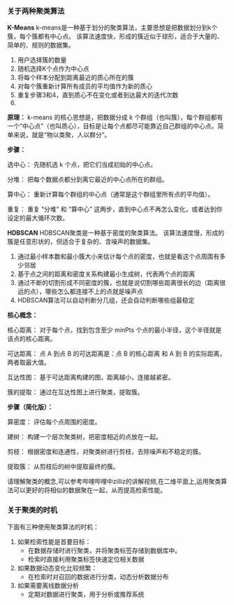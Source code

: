 ### 关于两种聚类算法
**K-Means**
k-means是一种基于划分的聚类算法，主要思想是把数据划分到k个簇，每个簇都有中心点。
该算法速度快，形成的簇近似于球形，适合于大量的、简单的、规则的数据集。
1. 用户选择簇的数量
2. 随机选择K个点作为中心点
3. 将每个样本分配到距离最近的质心所在的簇
4. 对每个簇重新计算所有成员的平均值作为新的质心
5. 重复步骤3和4，直到质心不在变化或者到达最大的迭代次数
6. 
**原理：** k-means 的核心思想是，把数据分成 k 个群组（也叫簇），每个群组都有一个“中心点”（也叫质心），目标是让每个点都尽可能靠近自己群组的中心点。简单来说，就是“物以类聚，人以群分”。

**步骤：**

选中心： 先随机选 k 个点，把它们当成初始的中心点。

分堆： 把每个数据点都分到离它最近的中心点所在的群组。

算中心： 重新计算每个群组的中心点（通常是这个群组里所有点的平均值）。

重复： 重复 “分堆” 和 “算中心” 这两步，直到中心点不再怎么变化，或者达到你设定的最大循环次数。

**HDBSCAN**
HDBSCAN聚类是一种基于密度的聚类算法。
该算法速度慢，形成的簇是任意形状的，但适合于复杂的、含噪声的数据集。
1. 通过最小样本数和最小簇大小来估计每个点的密度，也就是看这个点周围有多少邻居
2. 基于点之间的距离和密度关系构建最小生成树，代表两个点的距离
3. 通过不断的切割形成不同密度的簇，也就是说切割哪些距离很长的边（距离很远的点），哪些怎么都连接不上的点就是噪声点
4. HDBSCAN算法可以自动判断分几组，还会自动判断哪些组最稳定

**核心概念：**

核心距离： 对于每个点，找到包含至少 minPts 个点的最小半径，这个半径就是该点的核心距离。

可达距离： 点 A 到点 B 的可达距离是：点 B 的核心距离 和 A 到 B 的实际距离，两者取最大值。

互达性图： 基于可达距离构建的图，距离越小，连接越紧密。

簇的提取： 通过在互达性图上进行聚类，提取簇。

**步骤（简化版）：**

算密度： 评估每个点周围的密度。

建树： 构建一个层次聚类树，把密度相近的点放在一起。

剪枝： 根据密度和连通性，对聚类树进行剪枝，去除噪声和不稳定的簇。

提取簇： 从剪枝后的树中提取最终的簇。

请理解聚类的概念,可以参考哔哩哔哩中zilliz的讲解视频,在二维平面上,运用聚类算法可以更好的将相似的数据聚在一起，从而提高检索性能。
### 关于聚类的时机
下面有三种使用聚类算法的时机：
1. 如果检索性能是首要目标：
   * 在数据存储时进行聚类，并将聚类标签存储到数据库中。
   * 检索时直接利用聚类标签快速定位相关数据
2. 如果数据动态变化比较频繁：
   * 在检索时对召回的数据进行分类，动态分析数据分布
3. 如果需要离线数据分析
   * 定期对数据进行聚类，用于分析或推荐系统
